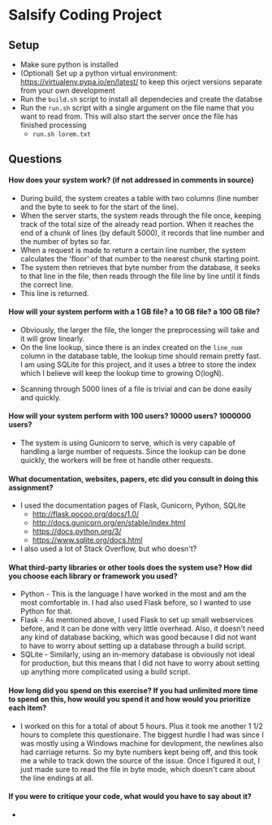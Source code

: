 # Salsify Coding Project

## Setup
* Make sure python is installed
* (Optional) Set up a python virtual environment: https://virtualenv.pypa.io/en/latest/ to keep this orject versions separate from your own development
* Run the `build.sh` script to install all dependecies and create the databse
* Run the `run.sh` script with a single argument on the file name that you want to read from. This will also start the server once the file has finished processing
  * `run.sh lorem.txt`

## Questions
#### How does your system work? (if not addressed in comments in source)
* During build, the system creates a table with two columns (line number and the byte to seek to for the start of the line).
* When the server starts, the system reads through the file once, keeping track of the total size of the already read portion. When it reaches the end of a chunk of lines (by default 5000), it records that line number and the number of bytes so far.
* When a request is made to return a certain line number, the system calculates the 'floor' of that number to the nearest chunk starting point.
* The system then retrieves that byte number from the database, it seeks to that line in the file, then reads through the file line by line until it finds the correct line.
* This line is returned.

#### How will your system perform with a 1 GB file? a 10 GB file? a 100 GB file?
* Obviously, the larger the file, the longer the preprocessing will take and it will grow linearly.
* On the line lookup, since there is an index created on the `line_num` column in the database table, the lookup time should remain pretty fast. I am using SQLite for this project, and it uses a btree to store the index which I believe will keep the lookup time to growing O(logN).
- Scanning through 5000 lines of a file is trivial and can be done easily and quickly.

#### How will your system perform with 100 users? 10000 users? 1000000 users?
* The system is using Gunicorn to serve, which is very capable of handling a large number of requests. Since the lookup can be done quickly, the workers will be free ot handle other requests.

#### What documentation, websites, papers, etc did you consult in doing this assignment?
* I used the documentation pages of Flask, Gunicorn, Python, SQLite
  * http://flask.pocoo.org/docs/1.0/
  * http://docs.gunicorn.org/en/stable/index.html
  * https://docs.python.org/3/
  * https://www.sqlite.org/docs.html
* I also used a lot of Stack Overflow, but who doesn't? 
#### What third-party libraries or other tools does the system use? How did you choose each library or framework you used?
* Python - This is the language I have worked in the most and am the most comfortable in. I had also used Flask before, so I wanted to use Python for that.
* Flask - As mentioned above, I used Flask to set up small webservices before, and it can be done with very little overhead. Also, it doesn't need any kind of database backing, which was good because I did not want to have to worry about setting up a database through a build script.
* SQLite - Similarly, using an in-memory database is obviously not ideal for production, but this means that I did not have to worry about setting up anything more complicated using a build script.
#### How long did you spend on this exercise? If you had unlimited more time to spend on this, how would you spend it and how would you prioritize each item?
* I worked on this for a total of about 5 hours. Plus it took me another 1 1/2 hours to complete this questionaire. The biggest hurdle I had was since I was mostly using a Windows machine for devlopment, the newlines also had carriage returns. So my byte numbers kept being off, and this took me a while to track down the source of the issue. Once I figured it out, I just made sure to read the file in byte mode, which doesn't care about the line endings at all.
#### If you were to critique your code, what would you have to say about it?
* 


